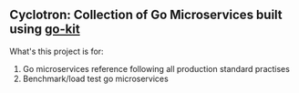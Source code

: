 ## Cyclotron: Collection of Go Microservices built using [go-kit](https://github.com/go-kit/kit)

What's this project is for:

1. Go microservices reference following all production standard practises
2. Benchmark/load test go microservices


